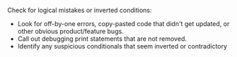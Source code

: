 Check for logical mistakes or inverted conditions:

- Look for off-by-one errors, copy-pasted code that didn't get updated, or other obvious product/feature bugs.
- Call out debugging print statements that are not removed.
- Identify any suspicious conditionals that seem inverted or contradictory
